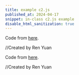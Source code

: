 ```yaml
---
title: example c2.js
published_at: 2024-04-17
snippet: in-class c2.js example
disable_html_sanitization: true
---
```

<script src="/scripts/c2.min.js"></script>

Code from [here](https://c2js.org/examples.html?name=Delaunay).

<canvas id="c2"/>

//Created by Ren Yuan

<script>
    const renderer = new c2.Renderer(document.getElementById('c2'));
    resize();

    renderer.background('#cccccc');
    let random = new c2.Random();


    class Agent extends c2.Point {
    constructor() {
    let x = random.next(renderer.width);
    let y = random.next(renderer.height);
    super(x, y);

    this.vx = random.next(-2, 2);
    this.vy = random.next(-2, 2);
    }

    update() {
    this.x += this.vx;
    this.y += this.vy;

    if (this.x < 0) {
        this.x = 0;
        this.vx *= -1;
    } else if (this.x > renderer.width) {
        this.x = renderer.width;
        this.vx *= -1;
    }
    if (this.y < 0) {
        this.y = 0;
        this.vy *= -1;
    } else if (this.y > renderer.height) {
        this.y = renderer.height;
        this.vy *= -1;
    }
    }

    display() {
    renderer.stroke('#333333');
    renderer.lineWidth(5);
    renderer.point(this.x, this.y);
    }
    }

    let agents = new Array(20);
    for (let i = 0; i < agents.length; i++) agents[i] = new Agent();


    renderer.draw(() => {
    renderer.clear();

    let delaunay = new c2.Delaunay();
    delaunay.compute(agents);
    let vertices = delaunay.vertices;
    let edges = delaunay.edges;
    let triangles = delaunay.triangles;

    let maxArea = 0;
    let minArea = Number.POSITIVE_INFINITY;
    for (let i = 0; i < triangles.length; i++) {
    let area = triangles[i].area();
    if(area < minArea) minArea = area;
    if(area > maxArea) maxArea = area;
    }

    renderer.stroke('#333333');
    renderer.lineWidth(1);
    for (let i = 0; i < triangles.length; i++) {
    let t = c2.norm(triangles[i].area(), minArea, maxArea);
    let color = c2.Color.hsl(30*t, 30+30*t, 20+80*t);
    renderer.fill(color);
    renderer.triangle(triangles[i]);
    }


    for (let i = 0; i < agents.length; i++) {
    agents[i].display();
    agents[i].update();
    }
    });


    window.addEventListener('resize', resize);
    function resize() {
    let parent = renderer.canvas.parentElement;
    renderer.size(parent.clientWidth, parent.clientWidth / 16 * 9);
    }
</script>

<canvas id="c3"/>

Code from [here](https://c2js.org/examples.html?name=LimitedVoronoi4).

//Created by Ren Yuan

<script>
    const renderer = new c2.Renderer(document.getElementById('c2'));
    resize();

    renderer.background('#cccccc');
    let random = new c2.Random();


    class Agent extends c2.Cell{
    constructor() {
        let x = random.next(renderer.width);
        let y = random.next(renderer.height);
        let r = random.next(renderer.width / 40, renderer.width / 15);
        super(x, y, r);

        this.vx = random.next(-2, 2);
        this.vy = random.next(-2, 2);
        this.color = c2.Color.hsl(random.next(0, 30), random.next(30, 60), random.next(20, 100));
    }

    update(){
        this.p.x += this.vx;
        this.p.y += this.vy;

        if (this.p.x < 0) {
            this.p.x = 0;
            this.vx *= -1;
        } else if (this.p.x > renderer.width) {
            this.p.x = renderer.width;
            this.vx *= -1;
        }
        if (this.p.y < 0) {
            this.p.y = 0;
            this.vy *= -1;
        } else if (this.p.y > renderer.height) {
            this.p.y = renderer.height;
            this.vy *= -1;
        }
    }

    display(){
        if (this.state != 2) {
            renderer.stroke(c2.Color.rgb(0, .2));
            renderer.lineWidth(1);
            renderer.fill(this.color);
            renderer.polygon(this.polygon(4));

            renderer.stroke('#333333');
            renderer.lineWidth(5);
            renderer.point(this.p.x, this.p.y);
        }
    }
    }

    let agents = new Array(15);
    for (let i = 0; i < agents.length; i++) {
    agents[i] = new Agent();
    }


    renderer.draw(() => {
    let voronoi = new c2.LimitedVoronoi();
    voronoi.compute(agents);

    for (let i = 0; i < agents.length; i++) {
        agents[i].display();
        agents[i].update();
    }
    });


    window.addEventListener('resize', resize);
    function resize() {
    let parent = renderer.canvas.parentElement;
    renderer.size(parent.clientWidth, parent.clientWidth / 16 * 9);
    }
</script>